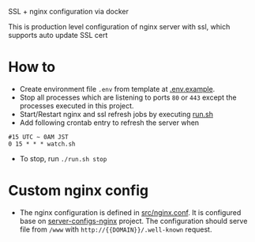 SSL + nginx configuration via docker

This is production level configuration of nginx server with ssl, which supports auto update SSL cert

# How to
- Create environment file `.env` from template at [.env.example](./.env.example).
- Stop all processes which are listening to ports `80` or `443` except the processes executed in this project.
- Start/Restart nginx and ssl refresh jobs by executing [run.sh](./run.sh)
- Add following crontab entry to refresh the server when
```
#15 UTC ~ 0AM JST
0 15 * * * watch.sh
```

- To stop, run `./run.sh stop`

# Custom nginx config
- The nginx configuration is defined in [src/nginx.conf](./src/nginx.conf).
 It is configured base on [server-configs-nginx](https://github.com/h5bp/server-configs-nginx) project.
 The configuration should serve file from `/www` with `http://{{DOMAIN}}/.well-known` request.
